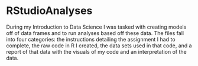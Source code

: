 # RStudioAnalyses
During my Introduction to Data Science I was tasked with creating models off of data frames and to run analyses based off these data.
The files fall into four categories: the instructions detailing the assignment I had to complete, the raw code in R I created,
the data sets used in that code, and a report of that data with the visuals of my code and an interpretation of the data.
